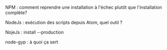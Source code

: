 NPM : comment reprendre une installation à  l'échec plutôt que l'installation complète?

NodeJs : exécution des scripts depuis Atom, quel outil ?

NojeJs : install --production

node-gyp : à quoi ça sert
